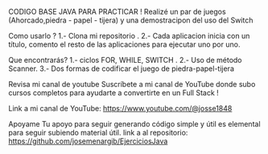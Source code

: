 CODIGO BASE JAVA PARA PRACTICAR !
Realizé un par de juegos (Ahorcado,piedra - papel - tijera) y una demostracipon del uso del Switch

Como usarlo ?
1.- Clona mi repositorio .
2.- Cada aplicacion inicia con un título, comento el resto de las aplicaciones para ejecutar uno por uno.

Que encontrarás?
1.- ciclos FOR, WHILE, SWITCH .
2.- Uso de método Scanner.
3.- Dos formas de codificar el juego de piedra-papel-tijera

Revisa mi canal de youtube
Suscríbete a mi canal de YouTube donde subo cursos completos para ayudarte a convertirte en un Full Stack !

Link a mi canal de YouTube: https://www.youtube.com/@josse1848

Apoyame
Tu apoyo para seguir generando código simple y útil es elemental para seguir subiendo material útil.
link a al repositorio: https://github.com/josemenargib/EjerciciosJava